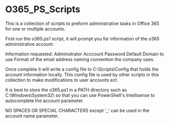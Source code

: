 # O365_PS_Scripts

This is a collection of scripts to preform administrative tasks in Office 365 for one or multiple accounts.

First run the o365.ps1 script, it will prompt you for information of the o365 administrative account.

Information requested:
Administrator Acccount
Password
Default Domain to use
Format of the email address naming convention the company uses.

Once complete it will write a config file to C:\Scripts\Config that holds the account information locally.
This config file is used by other scripts in this collection to make modifications to user accounts ect.

It is best to store the o365.ps1 in a PATH directory such as C:\Windows\System32\ so that you can use 
PowerShell's Intellisense to autocomplete the account parameter.

NO SPACES OR SPECIAL CHARACTERS except '_' can be used in the account name parameter.
